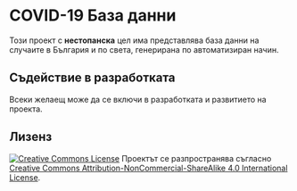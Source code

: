 # COVID-19 База данни
Този проект с __нестопанска__ цел има представлява база данни на случаите в България и по света, генерирана по автоматизиран начин.

## Съдействие в разработката
Всеки желаещ може да се включи в разработката и развитието на проекта.

## Лизенз
[![Creative Commons License](https://i.creativecommons.org/l/by-nc-sa/4.0/88x31.png)](http://creativecommons.org/licenses/by-nc-sa/4.0/)
Проектът се разпространява съгласно [Creative Commons Attribution-NonCommercial-ShareAlike 4.0 International License](http://creativecommons.org/licenses/by-nc-sa/4.0/).
